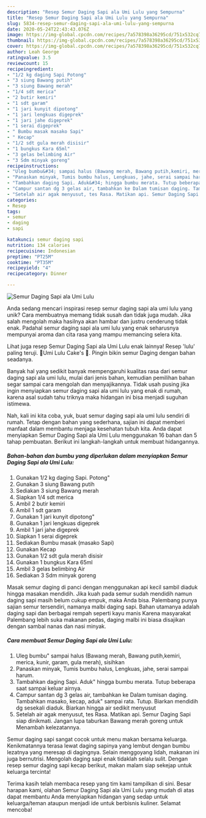 ```yaml
---
description: "Resep Semur Daging Sapi ala Umi Lulu yang Sempurna"
title: "Resep Semur Daging Sapi ala Umi Lulu yang Sempurna"
slug: 5834-resep-semur-daging-sapi-ala-umi-lulu-yang-sempurna
date: 2020-05-24T22:43:43.076Z
image: https://img-global.cpcdn.com/recipes/7a578398a36295cd/751x532cq70/semur-daging-sapi-ala-umi-lulu-foto-resep-utama.jpg
thumbnail: https://img-global.cpcdn.com/recipes/7a578398a36295cd/751x532cq70/semur-daging-sapi-ala-umi-lulu-foto-resep-utama.jpg
cover: https://img-global.cpcdn.com/recipes/7a578398a36295cd/751x532cq70/semur-daging-sapi-ala-umi-lulu-foto-resep-utama.jpg
author: Leah George
ratingvalue: 3.5
reviewcount: 15
recipeingredient:
- "1/2 kg daging Sapi Potong"
- "3 siung Bawang putih"
- "3 siung Bawang merah"
- "1/4 sdt merica"
- "2 butir kemiri"
- "1 sdt garam"
- "1 jari kunyit dipotong"
- "1 jari lengkuas digeprek"
- "1 jari jahe digeprek"
- "1 serai digeprek"
- " Bumbu masak masako Sapi"
- " Kecap"
- "1/2 sdt gula merah disisir"
- "1 bungkus Kara 65ml"
- "3 gelas belimbing Air"
- "3 Sdm minyak goreng"
recipeinstructions:
- "Uleg bumbu&#34; sampai halus (Bawang merah, Bawang putih,kemiri, merica, kunir, garam, gula merah), sisihkan"
- "Panaskan minyak, Tumis bumbu halus, Lengkuas, jahe, serai sampai harum."
- "Tambahkan daging Sapi. Aduk&#34; hingga bumbu merata. Tutup beberapa saat sampai keluar airnya."
- "Campur santan dg 3 gelas air, tambahkan ke Dalam tumisan daging. Tambahkan masako, kecap, aduk&#34; sampai rata. Tutup. Biarkan mendidih dg sesekali diaduk. Biarkan hingga air sedikit menyusut"
- "Setelah air agak menyusut, tes Rasa. Matikan api. Semur Daging Sapi siap dinikmati. Jangan lupa taburkan Bawang merah goreng untuk Menambah kelezatannya."
categories:
- Resep
tags:
- semur
- daging
- sapi

katakunci: semur daging sapi 
nutrition: 134 calories
recipecuisine: Indonesian
preptime: "PT25M"
cooktime: "PT35M"
recipeyield: "4"
recipecategory: Dinner

---
```



![Semur Daging Sapi ala Umi Lulu](https://img-global.cpcdn.com/recipes/7a578398a36295cd/751x532cq70/semur-daging-sapi-ala-umi-lulu-foto-resep-utama.jpg)

Anda sedang mencari inspirasi resep semur daging sapi ala umi lulu yang unik? Cara membuatnya memang tidak susah dan tidak juga mudah. Jika salah mengolah maka hasilnya akan hambar dan justru cenderung tidak enak. Padahal semur daging sapi ala umi lulu yang enak seharusnya mempunyai aroma dan cita rasa yang mampu memancing selera kita.

Lihat juga resep Semur Daging Sapi ala Umi Lulu enak lainnya! Resep &#39;lulu&#39; paling teruji. 🍒Umi Lulu Cake&#39;s 🍒. Pingin bikin semur Daging dengan bahan seadanya.

Banyak hal yang sedikit banyak mempengaruhi kualitas rasa dari semur daging sapi ala umi lulu, mulai dari jenis bahan, kemudian pemilihan bahan segar sampai cara mengolah dan menyajikannya. Tidak usah pusing jika ingin menyiapkan semur daging sapi ala umi lulu yang enak di rumah, karena asal sudah tahu triknya maka hidangan ini bisa menjadi suguhan istimewa.


Nah, kali ini kita coba, yuk, buat semur daging sapi ala umi lulu sendiri di rumah. Tetap dengan bahan yang sederhana, sajian ini dapat memberi manfaat dalam membantu menjaga kesehatan tubuh kita. Anda dapat menyiapkan Semur Daging Sapi ala Umi Lulu menggunakan 16 bahan dan 5 tahap pembuatan. Berikut ini langkah-langkah untuk membuat hidangannya.

<!--inarticleads1-->

##### Bahan-bahan dan bumbu yang diperlukan dalam menyiapkan Semur Daging Sapi ala Umi Lulu:

1. Gunakan 1/2 kg daging Sapi. Potong&#34;
1. Gunakan 3 siung Bawang putih
1. Sediakan 3 siung Bawang merah
1. Siapkan 1/4 sdt merica
1. Ambil 2 butir kemiri
1. Ambil 1 sdt garam
1. Gunakan 1 jari kunyit dipotong&#34;
1. Gunakan 1 jari lengkuas digeprek
1. Ambil 1 jari jahe digeprek
1. Siapkan 1 serai digeprek
1. Sediakan  Bumbu masak (masako Sapi)
1. Gunakan  Kecap
1. Gunakan 1/2 sdt gula merah disisir
1. Gunakan 1 bungkus Kara 65ml
1. Ambil 3 gelas belimbing Air
1. Sediakan 3 Sdm minyak goreng


Masak semur daging di panci dengan menggunakan api kecil sambil diaduk hingga masakan mendidih. Jika kuah pada semur sudah mendidih namun daging sapi masih belum cukup empuk, maka Anda bisa. Palembang punya sajian semur tersendiri, namanya malbi daging sapi. Bahan utamanya adalah daging sapi dan berbagai rempah seperti kayu manis Karena masyarakat Palembang lebih suka makanan pedas, daging malbi ini biasa disajikan dengan sambal nanas dan nasi minyak. 

<!--inarticleads2-->

##### Cara membuat Semur Daging Sapi ala Umi Lulu:

1. Uleg bumbu&#34; sampai halus (Bawang merah, Bawang putih,kemiri, merica, kunir, garam, gula merah), sisihkan
1. Panaskan minyak, Tumis bumbu halus, Lengkuas, jahe, serai sampai harum.
1. Tambahkan daging Sapi. Aduk&#34; hingga bumbu merata. Tutup beberapa saat sampai keluar airnya.
1. Campur santan dg 3 gelas air, tambahkan ke Dalam tumisan daging. Tambahkan masako, kecap, aduk&#34; sampai rata. Tutup. Biarkan mendidih dg sesekali diaduk. Biarkan hingga air sedikit menyusut
1. Setelah air agak menyusut, tes Rasa. Matikan api. Semur Daging Sapi siap dinikmati. Jangan lupa taburkan Bawang merah goreng untuk Menambah kelezatannya.


Semur daging sapi sangat cocok untuk menu makan bersama keluarga. Kenikmatannya terasa lewat daging sapinya yang lembut dengan bumbu lezatnya yang meresap di dagingnya. Selain menggoyang lidah, makanan ini juga bernutrisi. Mengolah daging sapi enak tidaklah selalu sulit. Dengan resep semur daging sapi kecap berikut, makan malam siap sekejap untuk keluarga tercinta! 

Terima kasih telah membaca resep yang tim kami tampilkan di sini. Besar harapan kami, olahan Semur Daging Sapi ala Umi Lulu yang mudah di atas dapat membantu Anda menyiapkan hidangan yang sedap untuk keluarga/teman ataupun menjadi ide untuk berbisnis kuliner. Selamat mencoba!

